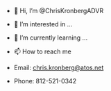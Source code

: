 - 👋 Hi, I’m @ChrisKronbergADVR
- 👀 I’m interested in ...
- 🌱 I’m currently learning ...

- 📫 How to reach me
-  Email: chris.kronberg@atos.net
-  Phone: 812-521-0342

<!---
ChrisKronbergADVR/ChrisKronbergADVR is a ✨ special ✨ repository because its `README.md` (this file) appears on your GitHub profile.
You can click the Preview link to take a look at your changes.
--->
